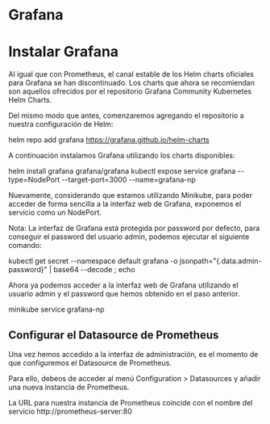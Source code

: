 # Grafana

# Instalar Grafana
Al igual que con Prometheus, el canal estable de los Helm charts oficiales para Grafana se han discontinuado. Los charts que ahora se recomiendan son aquellos ofrecidos por el repositorio Grafana Community Kubernetes Helm Charts.

Del mismo modo que antes, comenzaremos agregando el repositorio a nuestra configuración de Helm:

  helm repo add grafana https://grafana.github.io/helm-charts

A continuación instalamos Grafana utilizando los charts disponibles:

  helm install grafana grafana/grafana
  kubectl expose service grafana --type=NodePort --target-port=3000 --name=grafana-np

Nuevamente, considerando que estamos utilizando Minikube, para poder acceder de forma sencilla a la interfaz web de Grafana, exponemos el servicio como un NodePort.

Nota: La interfaz de Grafana está protegida por password por defecto, para conseguir el password del usuario admin, podemos ejecutar el siguiente comando:

  kubectl get secret --namespace default grafana -o jsonpath="{.data.admin-password}" | base64 --decode ; echo

Ahora ya podemos acceder a la interfaz web de Grafana utilizando el usuario admin y el password que hemos obtenido en el paso anterior.

  minikube service grafana-np

## Configurar el Datasource de Prometheus
Una vez hemos accedido a la interfaz de administración, es el momento de que configuremos el Datasource de Prometheus.

Para ello, debeos de acceder al menú Configuration > Datasources y añadir una nueva instancia de Prometheus.

La URL para nuestra instancia de Prometheus coincide con el nombre del servicio http://prometheus-server:80
